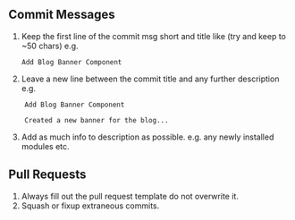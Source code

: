 ## Commit Messages

1.  Keep the first line of the commit msg short and title like (try and keep to ~50 chars) e.g.

    ```
    Add Blog Banner Component
    ```

2.  Leave a new line between the commit title and any further description e.g.


```
	Add Blog Banner Component

	Created a new banner for the blog...
```

3.  Add as much info to description as possible. e.g. any newly installed modules etc.

## Pull Requests

1.  Always fill out the pull request template do not overwrite it.
2.  Squash or fixup extraneous commits.
